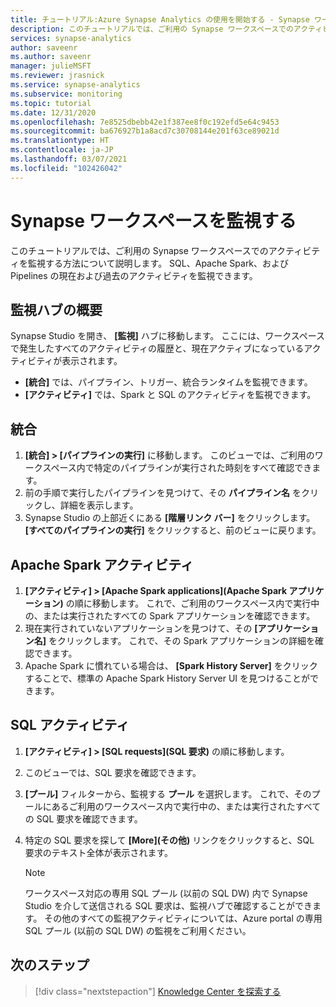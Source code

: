```yaml
---
title: チュートリアル:Azure Synapse Analytics の使用を開始する - Synapse ワークスペースを監視する
description: このチュートリアルでは、ご利用の Synapse ワークスペースでのアクティビティを監視する方法について説明します。
services: synapse-analytics
author: saveenr
ms.author: saveenr
manager: julieMSFT
ms.reviewer: jrasnick
ms.service: synapse-analytics
ms.subservice: monitoring
ms.topic: tutorial
ms.date: 12/31/2020
ms.openlocfilehash: 7e8525dbebb42e1f387ee8f0c192efd5e64c9453
ms.sourcegitcommit: ba676927b1a8acd7c30708144e201f63ce89021d
ms.translationtype: HT
ms.contentlocale: ja-JP
ms.lasthandoff: 03/07/2021
ms.locfileid: "102426042"
---
```

# <a name="monitor-your-synapse-workspace"></a>Synapse ワークスペースを監視する

このチュートリアルでは、ご利用の Synapse ワークスペースでのアクティビティを監視する方法について説明します。 SQL、Apache Spark、および Pipelines の現在および過去のアクティビティを監視できます。 

## <a name="introduction-to-the-monitor-hub"></a>監視ハブの概要

Synapse Studio を開き、 **[監視]** ハブに移動します。 ここには、ワークスペースで発生したすべてのアクティビティの履歴と、現在アクティブになっているアクティビティが表示されます。 

* **[統合]** では、パイプライン、トリガー、統合ランタイムを監視できます。
* **[アクティビティ]** では、Spark と SQL のアクティビティを監視できます。 

## <a name="integration"></a>統合

1. **[統合] > [パイプラインの実行]** に移動します。 このビューでは、ご利用のワークスペース内で特定のパイプラインが実行された時刻をすべて確認できます。 
1. 前の手順で実行したパイプラインを見つけて、その **パイプライン名** をクリックし、詳細を表示します。
1. Synapse Studio の上部近くにある **[階層リンク バー]** をクリックします。 **[すべてのパイプラインの実行]** をクリックすると、前のビューに戻ります。

## <a name="apache-spark-activities"></a>Apache Spark アクティビティ

1. **[アクティビティ] > [Apache Spark applications]\(Apache Spark アプリケーション\)** の順に移動します。 これで、ご利用のワークスペース内で実行中の、または実行されたすべての Spark アプリケーションを確認できます。
1. 現在実行されていないアプリケーションを見つけて、その **[アプリケーション名]** をクリックします。 これで、その Spark アプリケーションの詳細を確認できます。
1. Apache Spark に慣れている場合は、 **[Spark History Server]** をクリックすることで、標準の Apache Spark History Server UI を見つけることができます。

## <a name="sql-activities"></a>SQL アクティビティ

1. **[アクティビティ] > [SQL requests]\(SQL 要求\)** の順に移動します。
1. このビューでは、SQL 要求を確認できます。
1. **[プール]** フィルターから、監視する **プール** を選択します。 これで、そのプールにあるご利用のワークスペース内で実行中の、または実行されたすべての SQL 要求を確認できます。
1. 特定の SQL 要求を探して **[More]\(その他\)** リンクをクリックすると、SQL 要求のテキスト全体が表示されます。

    > [!NOTE] 
    > ワークスペース対応の専用 SQL プール (以前の SQL DW) 内で Synapse Studio を介して送信される SQL 要求は、監視ハブで確認することができます。 その他のすべての監視アクティビティについては、Azure portal の専用 SQL プール (以前の SQL DW) の監視をご利用ください。

## <a name="next-steps"></a>次のステップ

> [!div class="nextstepaction"]
> [Knowledge Center を探索する](get-started-knowledge-center.md)
